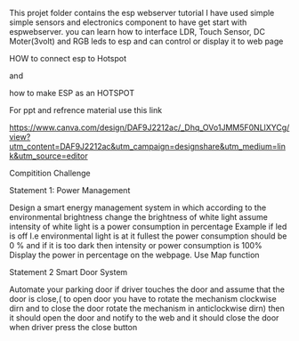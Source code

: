 This projet folder contains the esp webserver tutorial I have used simple simple sensors and electronics component to have get start with espwebserver.
you can learn how to interface LDR, Touch Sensor, DC Moter(3volt) and RGB leds to esp and can control or display it to web page

HOW to connect esp to Hotspot 

and 
          
how to make ESP as an HOTSPOT


For ppt and refrence material use this link 

https://www.canva.com/design/DAF9J2212ac/_Dhq_OVo1JMM5F0NLlXYCg/view?utm_content=DAF9J2212ac&utm_campaign=designshare&utm_medium=link&utm_source=editor

Compitition Challenge

Statement 1: Power Management

Design a smart energy management system in which according to the  environmental brightness change the brightness of white light assume intensity of white light is a power consumption in percentage
Example if led is off I.e environmental light is at it fullest the power consumption should be 0 % and if it is too dark then intensity or power consumption is 100% Display the power in percentage on the webpage.
Use Map function


Statement 2 Smart Door System

Automate your parking door if driver touches the door and assume that the door is close,( to open door you have to rotate the mechanism  clockwise dirn and to close the door rotate the mechanism in anticlockwise dirn) then it should open the door and notify to the web and it should close the door when driver press the close button




